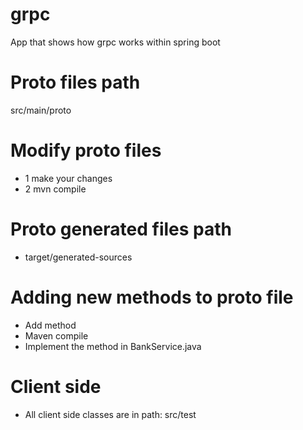 # grpc
App that shows how grpc works within spring boot
# Proto files path
src/main/proto
# Modify proto files
 - 1 make your changes
 - 2 mvn compile
# Proto generated files path
 - target/generated-sources
# Adding new methods to proto file
 - Add method
 - Maven compile
 - Implement the method in BankService.java
# Client side
 - All client side classes are in path: src/test

